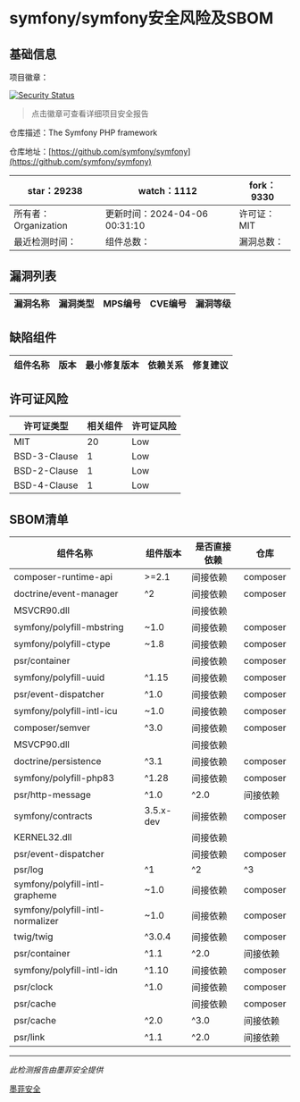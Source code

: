# symfony/symfony安全风险及SBOM

## 基础信息

项目徽章：

[![Security Status](https://www.murphysec.com/platform3/v31/badge/1776321437898338304.svg)](https://www.murphysec.com/console/report/1691516035264176128/1776321437898338304)

> 点击徽章可查看详细项目安全报告

仓库描述：The Symfony PHP framework

仓库地址：[https://github.com/symfony/symfony](https://github.com/symfony/symfony)

| star：29238 | watch：1112 | fork：9330 |
| ----------- | -------------- | ------------ |
| 所有者：Organization | 更新时间：2024-04-06 00:31:10 | 许可证：MIT |
| 最近检测时间： | 组件总数： | 漏洞总数： |




## 漏洞列表

| 漏洞名称 | 漏洞类型 | MPS编号 | CVE编号 | 漏洞等级 |
| ------- | ------ | ------- | ------ | ----- |





## 缺陷组件

| 组件名称 | 版本 | 最小修复版本 | 依赖关系 | 修复建议 |
| -------- | ---- | ------------ | -------- | -------- |





## 许可证风险

| 许可证类型 | 相关组件 | 许可证风险 |
| ---------- | -------- | ---------- |
|MIT|20|Low|
|BSD-3-Clause|1|Low|
|BSD-2-Clause|1|Low|
|BSD-4-Clause|1|Low|




## SBOM清单

| 组件名称 | 组件版本 | 是否直接依赖 | 仓库 |
| -------- | -------- | ------------ | ---- |
|composer-runtime-api|>=2.1|间接依赖|composer|
|doctrine/event-manager|^2|间接依赖|composer|
|MSVCR90.dll||间接依赖||
|symfony/polyfill-mbstring|~1.0|间接依赖|composer|
|symfony/polyfill-ctype|~1.8|间接依赖|composer|
|psr/container||间接依赖|composer|
|symfony/polyfill-uuid|^1.15|间接依赖|composer|
|psr/event-dispatcher|^1.0|间接依赖|composer|
|symfony/polyfill-intl-icu|~1.0|间接依赖|composer|
|composer/semver|^3.0|间接依赖|composer|
|MSVCP90.dll||间接依赖||
|doctrine/persistence|^3.1|间接依赖|composer|
|symfony/polyfill-php83|^1.28|间接依赖|composer|
|psr/http-message|^1.0|^2.0|间接依赖|composer|
|symfony/contracts|3.5.x-dev|间接依赖|composer|
|KERNEL32.dll||间接依赖||
|psr/event-dispatcher||间接依赖|composer|
|psr/log|^1|^2|^3|间接依赖|composer|
|symfony/polyfill-intl-grapheme|~1.0|间接依赖|composer|
|symfony/polyfill-intl-normalizer|~1.0|间接依赖|composer|
|twig/twig|^3.0.4|间接依赖|composer|
|psr/container|^1.1|^2.0|间接依赖|composer|
|symfony/polyfill-intl-idn|^1.10|间接依赖|composer|
|psr/clock|^1.0|间接依赖|composer|
|psr/cache||间接依赖|composer|
|psr/cache|^2.0|^3.0|间接依赖|composer|
|psr/link|^1.1|^2.0|间接依赖|composer|


------

*此检测报告由墨菲安全提供*

[墨菲安全](www.murphysec.com)